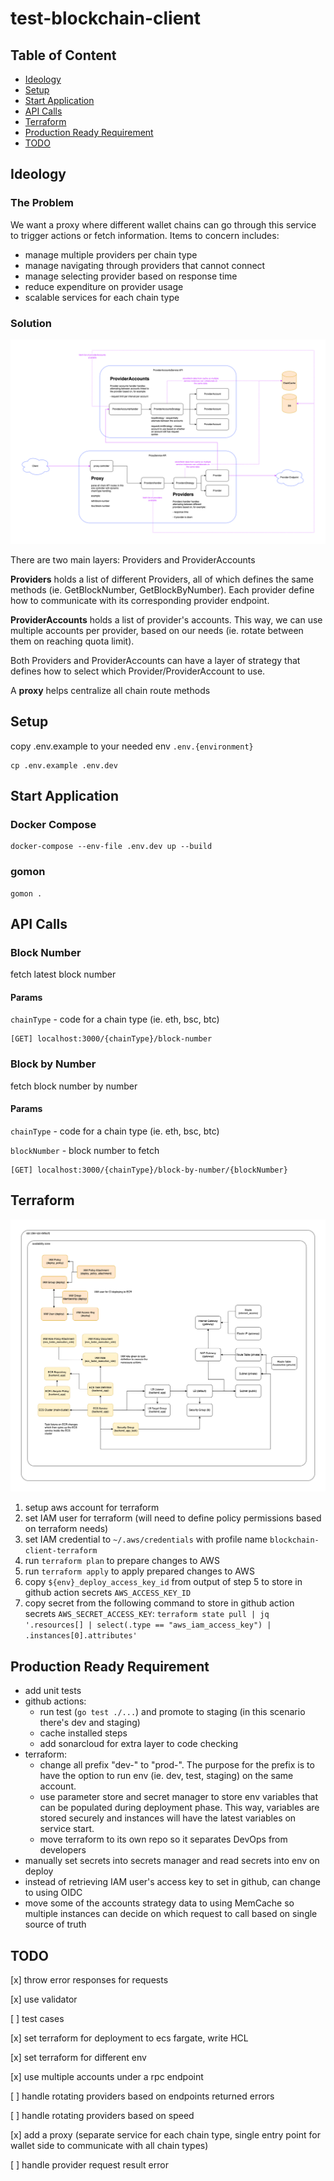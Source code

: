 # test-blockchain-client

## Table of Content

- [Ideology](#ideology)
- [Setup](#setup)
- [Start Application](#start-application)
- [API Calls](#api-calls)
- [Terraform](#terraform)
- [Production Ready Requirement](#production-ready-requirement)
- [TODO](#todo)

## Ideology

### The Problem
We want a proxy where different wallet chains can go through this service to trigger actions or fetch information. Items to concern includes:

- manage multiple providers per chain type
- manage navigating through providers that cannot connect
- manage selecting provider based on response time
- reduce expenditure on provider usage
- scalable services for each chain type

### Solution

![Proxy Diagram](/proxy-diagram.png)

There are two main layers: Providers and ProviderAccounts

**Providers** holds a list of different Providers, all of which defines the same methods (ie. GetBlockNumber, GetBlockByNumber). Each provider define how to communicate with its corresponding provider endpoint.

**ProviderAccounts** holds a list of provider's accounts. This way, we can use multiple accounts per provider, based on our needs (ie. rotate between them on reaching quota limit).

Both Providers and ProviderAccounts can have a layer of strategy that defines how to select which Provider/ProviderAccount to use.

A **proxy** helps centralize all chain route methods

## Setup

copy .env.example to your needed env `.env.{environment}`
```
cp .env.example .env.dev
```

## Start Application

### Docker Compose

```
docker-compose --env-file .env.dev up --build
```

### gomon

```
gomon .
```

## API Calls

### Block Number
fetch latest block number

#### Params

`chainType` - code for a chain type (ie. eth, bsc, btc)

```
[GET] localhost:3000/{chainType}/block-number
```

### Block by Number
fetch block number by number

#### Params
`chainType` - code for a chain type (ie. eth, bsc, btc)

`blockNumber` - block number to fetch

```
[GET] localhost:3000/{chainType}/block-by-number/{blockNumber}
```

## Terraform

![Terraform Diagram](/terraform/terraform_ecs.png)

1. setup aws account for terraform
2. set IAM user for terraform (will need to define policy permissions based on terraform needs)
3. set IAM credential to `~/.aws/credentials` with profile name `blockchain-client-terraform`
4. run `terraform plan` to prepare changes to AWS
5. run `terraform apply` to apply prepared changes to AWS
6. copy `${env}_deploy_access_key_id` from output of step 5 to store in github action secrets `AWS_ACCESS_KEY_ID`
7. copy secret from the following command to store in github action secrets `AWS_SECRET_ACCESS_KEY`: ```terraform state pull | jq '.resources[] | select(.type == "aws_iam_access_key") | .instances[0].attributes'```

## Production Ready Requirement

- add unit tests
- github actions:
  - run test (`go test ./...`) and promote to staging (in this scenario there's dev and staging)
  - cache installed steps
  - add sonarcloud for extra layer to code checking
- terraform:
  - change all prefix "dev-" to "prod-". The purpose for the prefix is to have the option to run env (ie. dev, test, staging) on the same account.
  - use parameter store and secret manager to store env variables that can be populated during deployment phase. This way, variables are stored securely and instances will have the latest variables on service start.
  - move terraform to its own repo so it separates DevOps from developers
- manually set secrets into secrets manager and read secrets into env on deploy
- instead of retrieving IAM user's access key to set in github, can change to using OIDC
- move some of the accounts strategy data to using MemCache so multiple instances can decide on which request to call based on single source of truth

## TODO

[x] throw error responses for requests

[x] use validator

[ ] test cases

[x] set terraform for deployment to ecs fargate, write HCL

[x] set terraform for different env

[x] use multiple accounts under a rpc endpoint

[ ] handle rotating providers based on endpoints returned errors

[ ] handle rotating providers based on speed

[x] add a proxy (separate service for each chain type, single entry point for wallet side to communicate with all chain types)

[ ] handle provider request result error